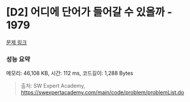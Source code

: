 # [D2] 어디에 단어가 들어갈 수 있을까 - 1979 

[문제 링크](https://swexpertacademy.com/main/code/problem/problemDetail.do?contestProbId=AV5PuPq6AaQDFAUq) 

### 성능 요약

메모리: 46,108 KB, 시간: 112 ms, 코드길이: 1,288 Bytes



> 출처: SW Expert Academy, https://swexpertacademy.com/main/code/problem/problemList.do
